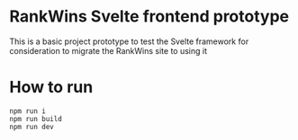 # RankWins Svelte frontend prototype

This is a basic project prototype to test the Svelte framework for consideration to migrate the RankWins site to using it

# How to run
```
npm run i
npm run build
npm run dev
```